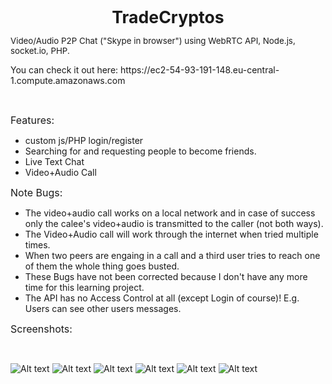 <p style="text-align: center;"><span style="font-size: 20pt;"><strong>TradeCryptos</strong></span></p>
<p><span style="font-size: 10pt;">Video/Audio P2P Chat ("Skype in browser") using WebRTC API, Node.js, socket.io, PHP.</span></p>
You can check it out here: https://ec2-54-93-191-148.eu-central-1.compute.amazonaws.com
<p>&nbsp;</p>
<p><span style="font-size: 12pt;">Features:</span></p>
<ul>
<li>custom js/PHP login/register</li>
<li>Searching for and requesting people to become friends.</li>
<li>Live Text Chat</li>
<li>Video+Audio Call</li>
</ul>
<p><span style="font-size: 12pt;">Note Bugs:</span></p>
<ul>
<li>The video+audio call works on a local network and in case of success only the calee's video+audio is transmitted to the caller (not both ways). </li>
  <li> The Video+Audio call will work through the internet when tried multiple times. </li>
  <li> When two peers are engaing in a call and a third user tries to reach one of them the whole thing goes busted. </li>
<li> These Bugs have not been corrected because I don't have any more time for this learning project.</li>
  <li> The API has no Access Control at all (except Login of course)! E.g. Users can see other users messages. </li>


</ul>

<p><span style="font-size: 12pt;">Screenshots:</span></p>
<p>&nbsp;</p>

![Alt text](http://ec2-54-93-229-217.eu-central-1.compute.amazonaws.com/screenshots/outs/1.PNG "Optional title")
![Alt text](http://ec2-54-93-229-217.eu-central-1.compute.amazonaws.com/screenshots/outs/2.PNG "Optional title")
![Alt text](http://ec2-54-93-229-217.eu-central-1.compute.amazonaws.com/screenshots/outs/3.PNG "Optional title")
![Alt text](http://ec2-54-93-229-217.eu-central-1.compute.amazonaws.com/screenshots/outs/4.PNG "Optional title")
![Alt text](http://ec2-54-93-229-217.eu-central-1.compute.amazonaws.com/screenshots/outs/5.PNG "Optional title")
![Alt text](http://ec2-54-93-229-217.eu-central-1.compute.amazonaws.com/screenshots/outs/6.PNG "Optional title")






